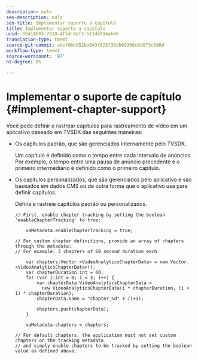 ```yaml
---
description: nulo
seo-description: nulo
seo-title: Implementar suporte a capítulo
title: Implementar suporte a capítulo
uuid: 85d14b83-7910-4f5d-9ef2-511de916abd6
translation-type: tm+mt
source-git-commit: adef0bbd52ba043f625f38db69366c6d873c586d
workflow-type: tm+mt
source-wordcount: '97'
ht-degree: 0%

---
```



# Implementar o suporte de capítulo {#implement-chapter-support}

Você pode definir e rastrear capítulos para rastreamento de vídeo em um aplicativo baseado em TVSDK das seguintes maneiras:

* Os capítulos padrão, que são gerenciados internamente pelo TVSDK.

   Um capítulo é definido como o tempo entre cada intervalo de anúncios. Por exemplo, o tempo entre uma pausa de anúncio precedente e o primeiro intermediário é definido como o primeiro capítulo.
* Os capítulos personalizados, que são gerenciados pelo aplicativo e são baseados em dados CMS ou de outra forma que o aplicativo usa para definir capítulos.

   Defina e rastreie capítulos padrão ou personalizados.

   ```
   // First, enable chapter tracking by setting the boolean 'enableChapterTracking' to true: 
   
       vaMetadata.enableChapterTracking = true; 
   
   // For custom chapter definitions, provide an array of chapters through the metadata:  
   // For example: 3 chapters of 60 second duration each 
   
       var chapters:Vector.<VideoAnalyticsChapterData> = new Vector.<VideoAnalyticsChapterData>(); 
       var chapterDuration:int = 60; 
       for (var i:int = 0; i < 3; i++) { 
           var chapterData:VideoAnalyticsChapterData =  
             new VideoAnalyticsChapterData(i * chapterDuration, (i + 1) * chapterDuration); 
           chapterData.name = "chapter_%d" + (i+1); 
   
           chapters.push(chapterData); 
       } 
   
       vaMetadata.chapters = chapters; 
   
   // For default chapters, the application must not set custom chapters on the tracking metadata  
   // and simply enable chapters to be tracked by setting the boolean value as defined above. 
   ```

